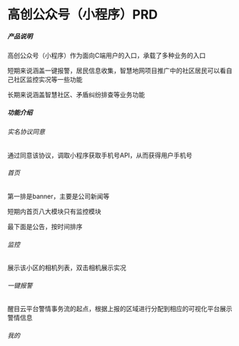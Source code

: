 # 高创公众号（小程序）PRD

##### 产品说明

高创公众号（小程序）作为面向C端用户的入口，承载了多种业务的入口

短期来说涵盖一键报警，居民信息收集，智慧地网项目推广中的社区居民可以看自己社区监控实况等一些功能

长期来说涵盖智慧社区、矛盾纠纷排查等业务功能

##### 功能介绍

###### 实名协议同意

通过同意该协议，调取小程序获取手机号API，从而获得用户手机号

###### 首页

第一排是banner，主要是公司新闻等

短期内首页八大模块只有监控模块

最下面是公告，按时间排序

###### 监控

展示该小区的相机列表，双击相机展示实况

###### 一键报警

醒目云平台警情事务流的起点，根据上报的区域进行分配到相应的可视化平台展示警情信息

###### 我的

